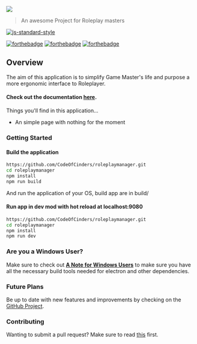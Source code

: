 ![](docs/assets/logo-banner.png)
> An awesome Project for Roleplay masters

[![js-standard-style](https://cdn.rawgit.com/feross/standard/master/badge.svg)](https://github.com/feross/standard)

[![forthebadge](http://forthebadge.com/images/badges/built-with-love.svg)](http://forthebadge.com) [![forthebadge](http://forthebadge.com/images/badges/uses-js.svg)](http://forthebadge.com) [![forthebadge](http://forthebadge.com/images/badges/makes-people-smile.svg)](http://forthebadge.com)

##  Overview

The aim of this application is to simplify Game Master's life and purpose a more ergonomic interface to Roleplayer.

#### Check out the documentation [here](https://charlesdelorme.gitbooks.io/roleplaymanager/content/).


Things you'll find in this application...
* An simple page with nothing for the moment

### Getting Started

#### Build the application

```bash
https://github.com/CodeOfCinders/roleplaymanager.git
cd roleplaymanager
npm install
npm run build
```
And run the application of your OS, build app are in build/

#### Run app in dev mod with hot reload at localhost:9080

```bash
https://github.com/CodeOfCinders/roleplaymanager.git
cd roleplaymanager
npm install
npm run dev
```

### Are you a Windows User?

Make sure to check out [**A Note for Windows Users**](https://simulatedgreg.gitbooks.io/electron-vue/content/docs/getting_started.html#a-note-for-windows-users) to make sure you have all the necessary build tools needed for electron and other dependencies.

### Future Plans

Be up to date with new features and improvements by checking on the [GitHub Project](https://github.com/CodeOfCinders/roleplaymanager).

### Contributing

Wanting to submit a pull request? Make sure to read [this](docs/contributing.md) first.
